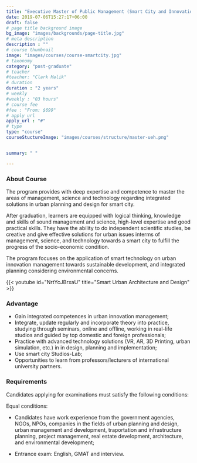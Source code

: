 ```yaml
---
title: "Executive Master of Public Management (Smart City and Innovation Management)"
date: 2019-07-06T15:27:17+06:00
draft: false
# page title background image
bg_image: "images/backgrounds/page-title.jpg"
# meta description
description : ""
# course thumbnail
image: "images/courses/course-smartcity.jpg"
# taxonomy
category: "post-graduate"
# teacher
#teacher: "Clark Malik"
# duration
duration : "2 years"
# weekly
#weekly : "03 hours"
# course fee
#fee : "From: $699"
# apply url
apply_url : "#"
# type
type: "course"
courseStuctureImage: "images/courses/structure/master-ueh.png"


summary: " "

---
```



### About Course

<!--StartFragment-->
The program provides with deep expertise and competence to master the areas of management, science and technology regarding integrated solutions in urban planning and design for smart city. 

After graduation, learners are equipped with logical thinking, knowledge and skills of sound management and science, high-level expertise and good practical skills. They have the ability to do independent scientific studies, be creative and give effective solutions for urban issues interms of management, science, and technology towards a smart city to fulfill the progress of the socio-economic condition.

The program focuses on the application of smart technology on urban innovation management towards sustainable development, and integrated planning considering environmental concerns.

<!--EndFragment-->
{{< youtube id="NrtYcJBrxaU" title="Smart Urban Architecture and Design" >}}


### Advantage

*	Gain integrated competences in urban innovation management;
*	Integrate, update regularly and incorporate theory into practice, studying through seminars, online and offline, working in real-life studios and guided by top domestic and foreign professionals;
*	Practice with advanced technology solutions (VR, AR, 3D Printing, urban simulation, etc.) in in design, planning and implementation;
*	Use smart city Studios-Lab;
*	Opportunities to learn from professors/lecturers of international university partners.

### Requirements



Candidates applying for examinations must satisfy the following conditions:

Equal conditions:

*	Candidates have work experience from the government agencies, NGOs, NPOs, companies in the fields of urban planning and design, urban management and development, traportation and infrastructure planning, project management, real estate development, architecture, and environmental development;

*	Entrance exam: English, GMAT and interview.
